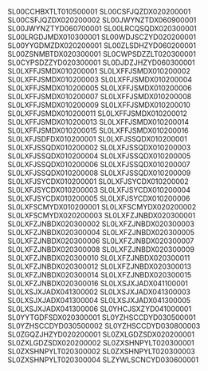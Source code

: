 SL00CCHBXTLT010500001
SL00CSFJQZDX020200001
SL00CSFJQZDX020200002
SL00JWYNZTDX060900001
SL00JWYNZTYD060700001
SL00LRCQSQDX020300001
SL00LRGDJMDX010300001
SL00WDJSCZYD020200001
SL00YYGDMZDX020200001
SL00ZLSDHZYD060200001
SL00ZSNMBTDX020300001
SL0CWPSDZZLT020300001
SL0CYPSDZZYD020300001
SL0DJDZJHZYD060300001
SL0LXFFJSMDX010200001
SL0LXFFJSMDX010200002
SL0LXFFJSMDX010200003
SL0LXFFJSMDX010200004
SL0LXFFJSMDX010200005
SL0LXFFJSMDX010200006
SL0LXFFJSMDX010200007
SL0LXFFJSMDX010200008
SL0LXFFJSMDX010200009
SL0LXFFJSMDX010200010
SL0LXFFJSMDX010200011
SL0LXFFJSMDX010200012
SL0LXFFJSMDX010200013
SL0LXFFJSMDX010200014
SL0LXFFJSMDX010200015
SL0LXFFJSMDX010200016
SL0LXFJSDFDX010200001
SL0LXFJSSQDX010200001
SL0LXFJSSQDX010200002
SL0LXFJSSQDX010200003
SL0LXFJSSQDX010200004
SL0LXFJSSQDX010200005
SL0LXFJSSQDX010200006
SL0LXFJSSQDX010200007
SL0LXFJSSQDX010200008
SL0LXFJSSQDX010200009
SL0LXFJSYCDX010200001
SL0LXFJSYCDX010200002
SL0LXFJSYCDX010200003
SL0LXFJSYCDX010200004
SL0LXFJSYCDX010200005
SL0LXFJSYCDX010200006
SL0LXFSCMYDX010200001
SL0LXFSCMYDX020200002
SL0LXFSCMYDX020200003
SL0LXFZJNBDX020300001
SL0LXFZJNBDX020300002
SL0LXFZJNBDX020300003
SL0LXFZJNBDX020300004
SL0LXFZJNBDX020300005
SL0LXFZJNBDX020300006
SL0LXFZJNBDX020300007
SL0LXFZJNBDX020300008
SL0LXFZJNBDX020300009
SL0LXFZJNBDX020300010
SL0LXFZJNBDX020300011
SL0LXFZJNBDX020300012
SL0LXFZJNBDX020300013
SL0LXFZJNBDX020300014
SL0LXFZJNBDX020300015
SL0LXFZJNBDX020300016
SL0LXSJXJADX041100001
SL0LXSJXJADX041300002
SL0LXSJXJADX041300003
SL0LXSJXJADX041300004
SL0LXSJXJADX041300005
SL0LXSJXJADX041300006
SL0YHCJSXZYD041000001
SL0YYTGDFSDX020300001
SL0YZHSCCDYD030500001
SL0YZHSCCDYD030500002
SL0YZHSCCDYD030800003
SL0ZGQZJHZYD020200001
SL0ZXLGDZSDX020200001
SL0ZXLGDZSDX020200002
SL0ZXSHNPYLT020300001
SL0ZXSHNPYLT020300002
SL0ZXSHNPYLT020300003
SL0ZXSHNPYLT020300004
SLZYWLSCNCYD030600001

